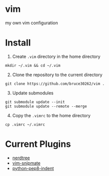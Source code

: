 vim
===

my own vim configuration

Install
=======

1. Create `.vim` directory in the home directory

  `mkdir ~/.vim && cd ~/.vim`

2. Clone the repository to the current directory

  `git clone https://github.com/bruce30262/vim .`

3. Update submodules

  `git submodule update --init`  
  `git submodule update --remote --merge`
  
4. Copy the `.vimrc` to the home directory

  `cp .vimrc ~/.vimrc`
  

Current Plugins
===============
* [nerdtree](https://github.com/scrooloose/nerdtree)
* [vim-snipmate](https://github.com/garbas/vim-snipmate.git)
* [python-pep8-indent](https://github.com/hynek/vim-python-pep8-indent.git)

